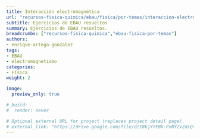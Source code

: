 ```yaml
---
title: Interacción electromagnética
url: "recursos-fisica-quimica/ebau/fisica/por-temas/interaccion-electromagnetica"
subtitle: Ejercicios de EBAU resueltos
summary: Ejercicios de EBAU resueltos.
breadcrumbs: ["recursos-fisica-quimica","ebau-fisica-por-temas"]
authors:
- enrique-ortega-gonzalez
tags:
- EBAU
- electromagnetismo
categories:
- Física
weight: 2

image:
  preview_only: true

#_build:
#  render: never

# Optional external URL for project (replaces project detail page).
# external_link: "https://drive.google.com/file/d/18kjYYFBk-PxNYZxZdiQvlrsMTDK2eiQK/view"
---
```


<!-- <iframe src="https://drive.google.com/file/d/18kjYYFBk-PxNYZxZdiQvlrsMTDK2eiQK/preview" style="width: 100vw; height: 500px; position: relative; left: 50%; right: 50%; margin-left: -50vw; margin-right: -50vw;" frameborder="0"></iframe> -->

<div id="adobe-dc-view" style="width: 100vw; position: relative; left: 50%; right: 50%; margin-left: -50vw; margin-right: -50vw;"></div>
<script src="https://documentcloud.adobe.com/view-sdk/main.js"></script>
<script type="text/javascript">
	document.addEventListener("adobe_dc_view_sdk.ready", function(){ 
		var adobeDCView = new AdobeDC.View({clientId: "5b6be996ab824b0e8113830d11740fa3", divId: "adobe-dc-view"});
		adobeDCView.previewFile({
			content:{location: {url: "https://fisiquimicamente.com/recursos-fisica-quimica/ebau/fisica/por-temas/interaccion-electromagnetica/interaccion-electromagnetica-EBAU-Fisica.pdf"}},
			metaData:{fileName: "interaccion-electromagnetica-EBAU-Fisica.pdf"}
		}, {embedMode: "IN_LINE"});
	});
</script>